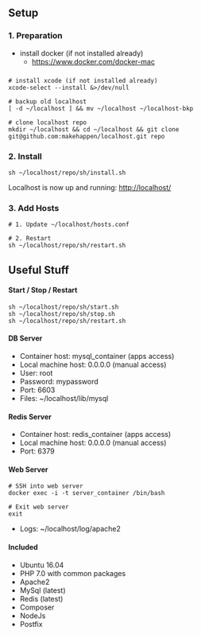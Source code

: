 ## Setup

### 1. Preparation
  * install docker (if not installed already)
    - https://www.docker.com/docker-mac
###
    # install xcode (if not installed already)
    xcode-select --install &>/dev/null
     
    # backup old localhost
    [ -d ~/localhost ] && mv ~/localhost ~/localhost-bkp
     
    # clone localhost repo
    mkdir ~/localhost && cd ~/localhost && git clone git@github.com:makehappen/localhost.git repo

### 2. Install
    sh ~/localhost/repo/sh/install.sh

Localhost is now up and running: [http://localhost/](http://localhost/)

### 3. Add Hosts
    # 1. Update ~/localhost/hosts.conf
    
    # 2. Restart
    sh ~/localhost/repo/sh/restart.sh

## Useful Stuff

#### Start / Stop / Restart
    sh ~/localhost/repo/sh/start.sh
    sh ~/localhost/repo/sh/stop.sh
    sh ~/localhost/repo/sh/restart.sh

#### DB Server
  * Container host: mysql_container (apps access)
  * Local machine host: 0.0.0.0 (manual access)
  * User: root
  * Password: mypassword
  * Port: 6603
  * Files: ~/localhost/lib/mysql

#### Redis Server
  * Container host: redis_container (apps access)
  * Local machine host: 0.0.0.0 (manual access)
  * Port: 6379

#### Web Server
    # SSH into web server
    docker exec -i -t server_container /bin/bash

    # Exit web server
    exit
    
  * Logs: ~/localhost/log/apache2
    
#### Included

  * Ubuntu 16.04
  * PHP 7.0 with common packages
  * Apache2
  * MySql (latest)
  * Redis (latest)
  * Composer
  * NodeJs
  * Postfix
    
    
